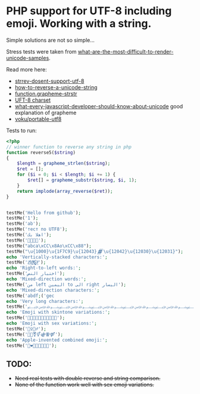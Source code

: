 # PHP support for UTF-8 including emoji. Working with a string.
Simple solutions are not so simple...

Stress tests were taken from [what-are-the-most-difficult-to-render-unicode-samples](https://stackoverflow.com/questions/34538413/what-are-the-most-difficult-to-render-unicode-samples).


Read more here:
- [strrev-dosent-support-utf-8](https://stackoverflow.com/questions/17496493/strrev-dosent-support-utf-8)
- [how-to-reverse-a-unicode-string](https://stackoverflow.com/questions/434250/how-to-reverse-a-unicode-string)
- [function.grapheme-strstr](http://php.net/manual/en/function.grapheme-strstr.php)
- [UFT-8 charset](https://www.fileformat.info/info/charset/UTF-8/list.htm?start=30000)
- [what-every-javascript-developer-should-know-about-unicode](https://dmitripavlutin.com/what-every-javascript-developer-should-know-about-unicode) good explanation of grapheme
- [voku/portable-utf8](https://github.com/voku/portable-utf8)


Tests to run:


```php
<?php
// winner function to reverse any string in php
function reverse5($string)
{
    $length = grapheme_strlen($string);
    $ret = [];
    for ($i = 0; $i < $length; $i += 1) {
        $ret[] = grapheme_substr($string, $i, 1);
    }
    return implode(array_reverse($ret));
}


testMe('Hello from github');
testMe('1');
testMe('ab');
testMe('тест по UTF8');
testMe('اهلا بك');
testMe('👹👺💀👻');
testMe("abca\xCC\x8Ao\xCC\x88");
testMe("\u{1000}\u{1F7C9}\u{12043}𒁂\u{12042}\u{12030}\u{12031}");
echo 'Vertically-stacked characters:';
testMe('Z̤͔ͧ̑̓ä͖̭̈̇lͮ̒ͫǧ̗͚̚o̙̔ͮ̇͐̇');
echo 'Right-to-left words:';
testMe('اختبار النص');
echo 'Mixed-direction words:';
testMe('من left اليمين to الى right اليسار');
echo 'Mixed-direction characters:';
testMe('a‭b‮c‭d‮e‭f‮g');
echo 'Very long characters:';
testMe('﷽﷽﷽﷽﷽﷽﷽﷽﷽﷽﷽﷽﷽﷽﷽﷽');
echo 'Emoji with skintone variations:';
testMe('👱👱🏻👱🏼👱🏽👱🏾👱🏿');
echo 'Emoji with sex variations:';
testMe('🧟‍♀️🧟‍♂️');
testMe('👭👬⚧⚥⚣⚢⚤');
echo 'Apple-invented combined emoji:';
testMe('👨‍❤️‍💋‍👨👩‍👩‍👧‍👦');
```
## TODO: 

- ~~Need real tests with double reverse and string comparison.~~
- ~~None of the function work well with sex emoji variations.~~
